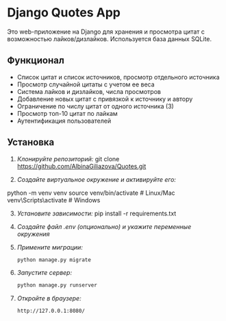 # Django Quotes App

Это web-приложение на Django для хранения и просмотра цитат с возможностью лайков/дизлайков. Используется база данных SQLite.

## Функционал

- Список цитат и список источников, просмотр отдельного источника
- Просмотр случайной цитаты с учетом ее веса
- Система лайков и дизлайков, числа просмотров
- Добавление новых цитат с привязкой к источнику и автору
- Ограничение по числу цитат от одного источника (3)
- Просмотр топ-10 цитат по лайкам
- Аутентификация пользователей

## Установка

1. *Клонируйте репозиторий:*
git clone https://github.com/AlbinaGiliazova/Quotes.git

2. *Создайте виртуальное окружение и активируйте его:*
   
python -m venv venv
   source venv/bin/activate   # Linux/Mac
   venv\Scripts\activate      # Windows

 3. *Установите зависимости:*
    pip install -r requirements.txt

 4. *Создайте файл .env (опционально) и укажите переменные окружения*

5. *Примените миграции:*
   ```bash
   python manage.py migrate
   ```

6. *Запустите сервер:*
   ```bash
   python manage.py runserver
   ```

8. *Откройте в браузере:*
   ```
   http://127.0.0.1:8080/